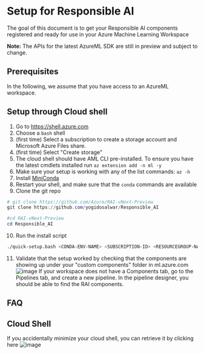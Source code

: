 # Setup for Responsible AI
The goal of this document is to get your Responsible AI components registered and ready for use in your Azure Machine Learning Workspace

**Note:** The APIs for the latest AzureML SDK are still in preview and subject to change.

## Prerequisites

In the following, we assume that you have access to an AzureML workspace.

## Setup through Cloud shell 
1. Go to https://shell.azure.com
2. Choose a `bash` shell
3. (first time) Select a subscription to create a storage account and Microsoft Azure Files share.
4. (first time) Select "Create storage"
5. The cloud shell should have AML CLI pre-installed. To ensure you have the latest cmdlets installed run ```az extension add -n ml -y``` 
6. Make sure your setup is working with any of the list commands: ``` az -h ```
7. Install [MiniConda](https://docs.conda.io/en/latest/miniconda.html)
8. Restart your shell, and make sure that the `conda` commands are available
9. Clone the git repo 
```powershell
# git clone https://github.com/Azure/RAI-vNext-Preview
git clone https://github.com/yogidosalwar/Responsible_AI

#cd RAI-vNext-Preview
cd Responsible_AI
```
10. Run the install script
```bash
./quick-setup.bash <CONDA-ENV-NAME> <SUBSCRIPTION-ID> <RESOURCEGROUP-NAME> <WORKSPACE-NAME>
```
11. Validate that the setup worked by checking that the components are showing up under your "custom components" folder in ml.azure.com
![image](https://user-images.githubusercontent.com/53354089/145264202-12105d3b-9fd9-4234-96ee-ea9c22a4aaa3.png)
If your workspace does not have a Components tab, go to the Pipelines tab, and create a new pipeline. In the pipeline designer, you should be able to find the RAI components.

 

## FAQ
## Cloud Shell
If you accidentally minimize your cloud shell, you can retrieve it by clicking here
![image](https://user-images.githubusercontent.com/53354089/145258468-2c5c5e02-03bb-4aa6-9961-67fa1a32af77.png)

